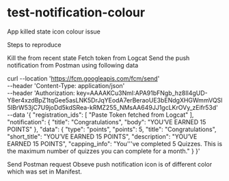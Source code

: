 # test-notification-colour
App killed state icon colour issue

Steps to reproduce

Kill the from recent state
Fetch token from Logcat
Send the push notification from Postman using following data 

  curl --location 'https://fcm.googleapis.com/fcm/send' \
--header 'Content-Type: application/json' \
--header 'Authorization: key=AAAAKCu3NmI:APA91bFNgb_hz8Il4gUD-Y8er4xzdBpZ1tqGee5asLNK5DrJqYEodA7erBeraoUE3bENdgXHGWmmVQSl5IBrW53jC7U9joDd5kdSRea-kRMZ255_NMsAA649JJ1gcLKrOVy_zEifr53d' \
--data '{
    "registration_ids": [
        "Paste Token fetched from Logcat"
    ],
    "notification": {
        "title": "Congratulations",
        "body": "YOU’VE EARNED 15 POINTS"
    },
    "data": {
        "type": "points",
        "points": 5,
        "title": "Congratulations",
        "short_title": "YOU’VE EARNED 15 POINTS",
        "description": "YOU’VE EARNED 15 POINTS",
        "capping_info": "You'\''ve completed 5 Quizzes. This is the maximum number of quizzes you can complete for a month."
    }
}'

Send Postman request
Obseve push notification icon is of different color which was set in Manifest. 
